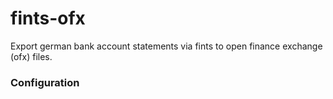 # fints-ofx
Export german bank account statements via fints to open finance exchange (ofx) files.

### Configuration


